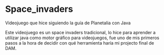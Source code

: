 # Space_invaders
Videojuego que hice siguiendo la guía de Planetalia con Java

Este videojuego es un space invaders tradicional, lo hice para aprender a utilizar java como motor gráfico para videojuegos, fue uno de mis primeros pasos a la hora de decidir con qué herramienta haría mi projecto final de DAM.
